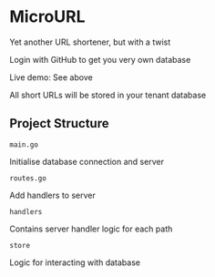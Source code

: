 # MicroURL

Yet another URL shortener, but with a twist

Login with GitHub to get you very own database

Live demo: See above 

All short URLs will be stored in your tenant database

## Project Structure

`main.go`

Initialise database connection and server

`routes.go`

Add handlers to server

`handlers`

Contains server handler logic for each path

`store`

Logic for interacting with database

